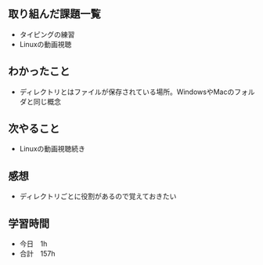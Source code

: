 ## 取り組んだ課題一覧
- タイピングの練習
- Linuxの動画視聴
## わかったこと
- ディレクトリとはファイルが保存されている場所。WindowsやMacのフォルダと同じ概念
## 次やること
-  Linuxの動画視聴続き
## 感想
-  ディレクトリごとに役割があるので覚えておきたい
## 学習時間
- 今日　1h
- 合計　157h
